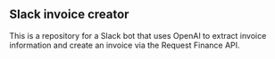 ## Slack invoice creator

This is a repository for a Slack bot that uses OpenAI to extract invoice information and create an invoice via the Request Finance API.